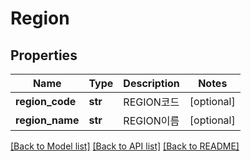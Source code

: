 # Region

## Properties
Name | Type | Description | Notes
------------ | ------------- | ------------- | -------------
**region_code** | **str** | REGION코드 | [optional] 
**region_name** | **str** | REGION이름 | [optional] 

[[Back to Model list]](../README.md#documentation-for-models) [[Back to API list]](../README.md#documentation-for-api-endpoints) [[Back to README]](../README.md)


